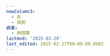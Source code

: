 ```yaml
---
newColumn3:
  - 右
  - 両側
病巣:
  - 側頭葉
lastmod: '2025-03-20'
last_edited: 2025-02-27T00:00:00.000Z
---
```



